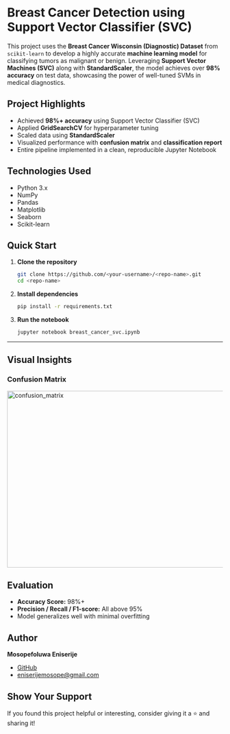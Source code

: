 # Breast Cancer Detection using Support Vector Classifier (SVC)

This project uses the **Breast Cancer Wisconsin (Diagnostic) Dataset** from `scikit-learn` to develop a highly accurate **machine learning model** for classifying tumors as malignant or benign. Leveraging **Support Vector Machines (SVC)** along with **StandardScaler**, the model achieves over **98% accuracy** on test data, showcasing the power of well-tuned SVMs in medical diagnostics.

## Project Highlights

*  Achieved **98%+ accuracy** using Support Vector Classifier (SVC)
*  Applied **GridSearchCV** for hyperparameter tuning
*  Scaled data using **StandardScaler**
*  Visualized performance with **confusion matrix** and **classification report**
*  Entire pipeline implemented in a clean, reproducible Jupyter Notebook


## Technologies Used

* Python 3.x
* NumPy
* Pandas
* Matplotlib
* Seaborn
* Scikit-learn

## Quick Start

1. **Clone the repository**

   ```bash
   git clone https://github.com/<your-username>/<repo-name>.git
   cd <repo-name>
   ```

2. **Install dependencies**

   ```bash
   pip install -r requirements.txt
   ```

3. **Run the notebook**

   ```bash
   jupyter notebook breast_cancer_svc.ipynb
   ```

---

## Visual Insights

### Confusion Matrix
<img width="511" height="413" alt="confusion_matrix" src="https://github.com/user-attachments/assets/575c6778-14b5-4f3a-9adb-65543f9e374e" />


## Evaluation

* **Accuracy Score:** 98%+
* **Precision / Recall / F1-score:** All above 95%
* Model generalizes well with minimal overfitting



## Author

**Mosopefoluwa Eniserije**

*  [GitHub](https://github.com/eniserijemosope)
*  [eniserijemosope@gmail.com](mailto:eniserijemosope@gmail.com)

## Show Your Support

If you found this project helpful or interesting, consider giving it a ⭐️ and sharing it!
